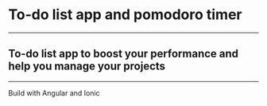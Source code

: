 # To-do list app and pomodoro timer

---

## To-do list app to boost your performance and help you manage your projects

---

Build with Angular and Ionic
